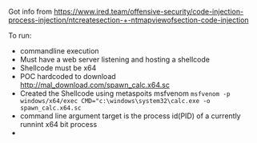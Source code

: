 Got info from https://www.ired.team/offensive-security/code-injection-process-injection/ntcreatesection-+-ntmapviewofsection-code-injection

To run:
- commandline execution
- Must have a web server listening and hosting a shellcode
- Shellcode must be x64
- POC hardcoded to download http://mal_download.com/spawn_calc.x64.sc
- Created the Shellcode using metaspoits msfvenom `msfvenom -p windows/x64/exec CMD="c:\windows\system32\calc.exe -o spawn_calc.x64.sc`
- command line argument target is the process id(PID) of a currently runnint x64 bit process
- 


